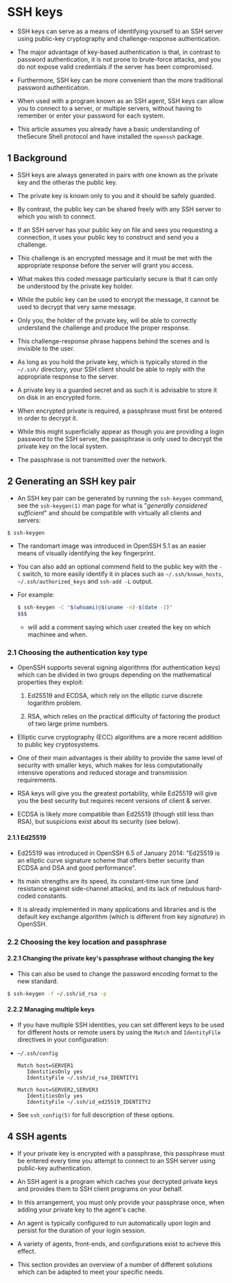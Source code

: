 # SSH keys

- SSH keys can serve as a means of identifying yourself to an SSH server using public-key cryptography and challenge-response authentication.

- The major advantage of key-based authentication is that, in contrast to password authentication, it is not prone to brute-force attacks, and you do not expose valid credentials if the server has been compromised.

- Furthermore, SSH key can be more convenient than the more traditional password authentication.

- When used with a program known as an SSH agent, SSH keys can allow you to connect to a server, or multiple servers, without having to remember or enter your password for each system.

- This article assumes you already have a basic understanding of theSecure Shell protocol and have installed the `openssh` package.

## 1 Background

- SSH keys are always generated in pairs with one known as the private key and the otheras the public key.

- The private key is known only to you and it should be safely guarded.

- By contrast, the public key can be shared freely with any SSH server to which you wish to connect.

- If an SSH server has your public key on file and sees you requesting a connection, it uses your public key to construct and send you a challenge.

- This challenge is an encrypted message and it must be met with the appropriate response before the server will grant you access.

- What makes this coded message particularly secure is that it can only be understood by the private key holder.

- While the public key can be used to encrypt the message, it cannot be used to decrypt that very same message.

- Only you, the holder of the private key, will be able to correctly understand the challenge and produce the proper response.

- This challenge-response phrase happens behind the scenes and is invisible to the user.

- As long as you hold the private key, which is typically stored in the `~/.ssh/` directory, your SSH client should be able to reply with the appropriate response to the server.

- A private key is a guarded secret and as such it is advisable to store it on disk in an encrypted form.

- When encrypted private is required, a passphrase must first be entered in order to decrypt it.

- While this might superficially appear as though you are providing a login password to the SSH server, the passphrase is only used to decrypt the private key on the local system.

- The passphrase is not transmitted over the network.

## 2 Generating an SSH key pair

- An SSH key pair can be generated by running the `ssh-keygen` command, see the `ssh-keygen(1)` man page for what is "*generally considered sufficient*" and should be compatible with virtually all clients and servers:

```sh
$ ssh-keygen
```

- The randomart image was introduced in OpenSSH 5.1 as an easier means of visually identifying the key fingerprint.

- You can also add an optional commend field to the public key with the `-C` switch, to more easily identify it in places such as `~/.ssh/known_hosts`, `~/.ssh/authorized_keys` and `ssh-add -L` output.

- For example:

    ```sh
    $ ssh-keygen -C "$(whoami)@$(uname -n)-$(date -I)"
    $$$
    ```

    - will add a comment saying which user created the key on which machinee and when.

### 2.1 Choosing the authentication key type

- OpenSSH supports several signing algorithms (for authentication keys) which can be divided in two groups depending on the mathematical properties they exploit:

    1. Ed25519 and ECDSA, which rely on the elliptic curve discrete logarithm problem.

    2. RSA, which relies on the practical difficulty of factoring the product of two large prime numbers.

- Elliptic curve cryptography (ECC) algorithms are a more recent addition to public key cryptosystems.

- One of their main advantages is their ability to provide the same level of security with smaller keys, which makes for less computationally intensive operations and reduced storage and transmission requirements.

- RSA keys will give you the greatest portability, while Ed25519 will give you the best security but requires recent versions of client & server.

- ECDSA is likely more compatible than Ed25519 (though still less than RSA), but suspicions exist about its security (see below).

#### 2.1.1 Ed25519

- Ed25519 was introduced in OpenSSH 6.5 of January 2014: "Ed25519 is an elliptic curve signature scheme that offers better security than ECDSA and DSA and good performance".

- Its main strengths are its speed, its constant-time run time (and resistance against side-channel attacks), and its lack of nebulous hard-coded constants.

- It is already implemented in many applications and libraries and is the default key exchange algorithm (which is different from key *signature*) in OpenSSH.

### 2.2 Choosing the key location and passphrase

#### 2.2.1 Changing the private key's passphrase without changing the key

- This can also be used to change the password encoding format to the new standard.

```sh
$ ssh-keygen -f ~/.ssh/id_rsa -p
```

#### 2.2.2 Managing multiple keys

- If you have multiple SSH identities, you can set different keys to be used for different hosts or remote users by using the `Match` and `IdentityFile` directives in your configuration:

- `~/.ssh/config`

    ```
    Match host=SERVER1
       IdentitiesOnly yes
       IdentityFile ~/.ssh/id_rsa_IDENTITY1

    Match host=SERVER2,SERVER3
       IdentitiesOnly yes
       IdentityFile ~/.ssh/id_ed25519_IDENTITY2
    ```

- See `ssh_config(5)` for full description of these options.

## 4 SSH agents

- If your private key is encrypted with a passphrase, this passphrase must be entered every time you attempt to connect to an SSH server using public-key authentication.

- An SSH agent is a program which caches your decrypted private keys and provides them to SSH client programs on your behalf.

- In this arrangement, you must only provide your passphrase once, when adding your private key to the agent's cache.

- An agent is typically configured to run automatically upon login and persist for the duration of your login session.

- A variety of agents, front-ends, and configurations exist to achieve this effect.

- This section provides an overview of a number of different solutions which can be adapted to meet your specific needs.
